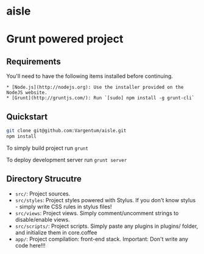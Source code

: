 aisle
=====
# Grunt powered project
## Requirements
  
You'll need to have the following items installed before continuing.
  
    * [Node.js](http://nodejs.org): Use the installer provided on the NodeJS website.
    * [Grunt](http://gruntjs.com/): Run `[sudo] npm install -g grunt-cli`

## Quickstart

  ```bash
  git clone git@github.com:Vargentum/aisle.git
  npm install
  ```
  
 To simply build project run
  `grunt`
  
 To deploy development server run
 `grunt server`

## Directory Strucutre
  
 * `src/`: Project sources.
 * `src/styles`: Project styles powered with Stylus. If you don't know stylus - simply write CSS rules in stylus files!
 * `src/views`: Project views. Simply comment/uncomment strings to disable/enable views.
 * `src/scripts/`: Project scripts. Simply paste any plugins in plugins/ folder, and initialize them in core.coffee
 * `app/`: Project compilation: front-end stack. Important: Don't write any code here!!!
